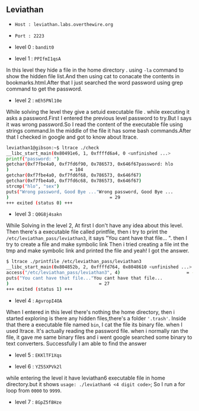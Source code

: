 ## Leviathan

 - `Host : leviathan.labs.overthewire.org`
 - `Port : 2223`


 - level 0 : `bandit0`  

 - level 1 : `PPIfmI1qsA`

In this level they hide a file in the home directory . using `-la` command to show the hidden file list.And then using cat to conacate the contents in bookmarks.html.After that I just searched the word password using grep command to get the password.

 - level 2 : `mEh5PNl10e`

While solving the level they give a setuid executable file . while executing it asks a password.First I entered the previous level password to try.But I says it was wrong password.So I read the content of the executable file using strings command.In the middle of the file it has some bash commands.After that I checked in google and got to know about ltrace.

```bash
leviathan1@gibson:~$ ltrace ./check
__libc_start_main(0x80491e6, 1, 0xffffd6a4, 0 <unfinished ...>
printf("password: ")                                                      = 10
getchar(0xf7fbe4a0, 0xf7fd6f90, 0x786573, 0x646f67password: hlo
)                       = 104
getchar(0xf7fbe4a0, 0xf7fd6f68, 0x786573, 0x646f67)                       = 108
getchar(0xf7fbe4a0, 0xf7fd6c68, 0x786573, 0x646f67)                       = 111
strcmp("hlo", "sex")                                                      = -1
puts("Wrong password, Good Bye ..."Wrong password, Good Bye ...
)                                      = 29
+++ exited (status 0) +++
```

 - level 3 : `Q0G8j4sakn`

While Solving in the level 2, At first I don't have any idea about this level. Then there's a executable file called printfile, then i try to print the `/etc/leviathan_pass/leviathan3`, it says "You cant have that file... ".
then I try to create a file and make symbolic link Then i tried creating a file int the tmp and make symbolic link and printed the file and yeah! I got the answer.
```bash
$ ltrace ./printfile /etc/leviathan_pass/leviathan3
__libc_start_main(0x804852b, 2, 0xffffd764, 0x8048610 <unfinished ...>
access("/etc/leviathan_pass/leviathan3", 4)                         = -1
puts("You cant have that file..."You cant have that file...
)                                  = 27
+++ exited (status 1) +++
```


 - level 4 : `AgvropI4OA`

When I entered in this level there's nothing the home directory, then i started exploring is there any hidden files,there's a folder `'.trash'`. Inside that there a executable file named `bin`, I cat the file its binary file. when I used ltrace.
It's actually reading the password file. when i normally ran the file, it gave me same binary files and i went google searched some binary to text converters. Successfully I am able to find the answer

 - level 5 : `EKKlTF1Xqs`


 - level 6 : `YZ55XPVk2l`

while entering the level it have leviathan6 executable file in home directory.but it shows `usage: ./leviathan6 <4 digit code>`; 
So I run a for loop from `0000` to `9999`.

 - level 7 : `8GpZ5f8Hze`	
